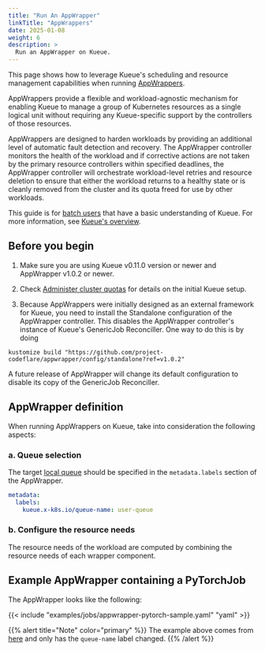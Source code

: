 ```yaml
---
title: "Run An AppWrapper"
linkTitle: "AppWrappers"
date: 2025-01-08
weight: 6
description: >
  Run an AppWrapper on Kueue.
---
```


This page shows how to leverage Kueue's scheduling and resource management capabilities when running [AppWrappers](https://project-codeflare.github.io/appwrapper/).

AppWrappers provide a flexible and workload-agnostic mechanism for enabling Kueue to manage a group of Kubernetes resources as a single
logical unit without requiring any Kueue-specific support by the controllers of those resources.

AppWrappers are designed to harden workloads by providing an additional level of automatic fault detection and recovery. The
AppWrapper controller monitors the health of the workload and if corrective actions are not taken by the primary resource controllers
within specified deadlines, the AppWrapper controller will orchestrate workload-level retries and resource deletion to ensure that either the
workload returns to a healthy state or is cleanly removed from the cluster and its quota freed for use by other workloads.

This guide is for [batch users](/docs/tasks#batch-user) that have a basic understanding of Kueue. For more information, see [Kueue's overview](/docs/overview).

## Before you begin

1. Make sure you are using Kueue v0.11.0 version or newer and AppWrapper v1.0.2 or newer.

2. Check [Administer cluster quotas](/docs/tasks/manage/administer_cluster_quotas) for details on the initial Kueue setup.

3. Because AppWrappers were initially designed as an external framework for Kueue, you need to install the
Standalone configuration of the AppWrapper controller. This disables the AppWrapper controller's instance of Kueue's
GenericJob Reconciller. One way to do this is by doing
```
kustomize build "https://github.com/project-codeflare/appwrapper/config/standalone?ref=v1.0.2"
```
A future release of AppWrapper will change its default configuration to disable its copy of the GenericJob Reconciller.

## AppWrapper definition

When running AppWrappers on Kueue, take into consideration the following aspects:

### a. Queue selection

The target [local queue](/docs/concepts/local_queue) should be specified in the `metadata.labels` section of the AppWrapper.

```yaml
metadata:
  labels:
    kueue.x-k8s.io/queue-name: user-queue
```

### b. Configure the resource needs

The resource needs of the workload are computed by combining the resource needs of each wrapper component.

## Example AppWrapper containing a PyTorchJob

The AppWrapper looks like the following:

{{< include "examples/jobs/appwrapper-pytorch-sample.yaml" "yaml" >}}

{{% alert title="Note" color="primary" %}}
The example above comes from [here](https://raw.githubusercontent.com/project-codeflare/appwrapper/refs/heads/main/samples/wrapped-pytorch-job.yaml)
and only has the `queue-name` label changed.
{{% /alert %}}